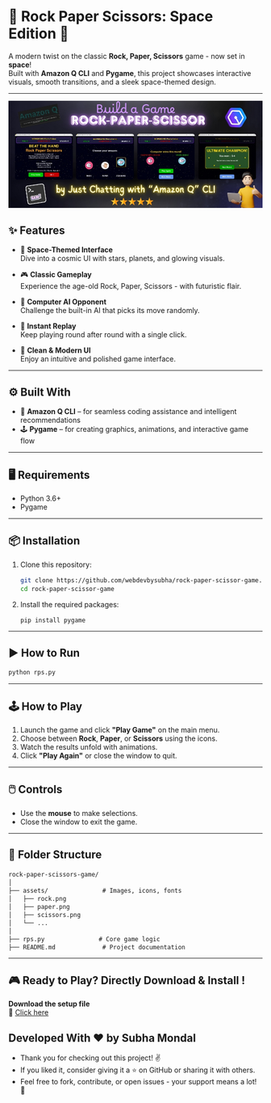 # 🚀 Rock Paper Scissors: Space Edition 🌌

A modern twist on the classic **Rock, Paper, Scissors** game - now set in **space**!  
Built with **Amazon Q CLI** and **Pygame**, this project showcases interactive visuals, smooth transitions, and a sleek space-themed design.

---

![Rock Paper Scissors Banner](assets/banner.jpg)

## ✨ Features

- 🌠 **Space-Themed Interface**  
  Dive into a cosmic UI with stars, planets, and glowing visuals.

- 🎮 **Classic Gameplay**  
  Experience the age-old Rock, Paper, Scissors - with futuristic flair.

- 🧠 **Computer AI Opponent**  
  Challenge the built-in AI that picks its move randomly.

- 🔁 **Instant Replay**  
  Keep playing round after round with a single click.

- 🧼 **Clean & Modern UI**  
  Enjoy an intuitive and polished game interface.

---

## ⚙️ Built With

- 🧊 **Amazon Q CLI** – for seamless coding assistance and intelligent recommendations  
- 🕹 **Pygame** – for creating graphics, animations, and interactive game flow

---

## 🖥️ Requirements

- Python 3.6+
- Pygame

---

## 📦 Installation

1. Clone this repository:
   ```bash
   git clone https://github.com/webdevbysubha/rock-paper-scissor-game.git
   cd rock-paper-scissor-game
   ```

2. Install the required packages:
   ```bash
   pip install pygame
   ```

---

## ▶️ How to Run

```bash
python rps.py
```

---

## 🕹️ How to Play

1. Launch the game and click **"Play Game"** on the main menu.
2. Choose between **Rock**, **Paper**, or **Scissors** using the icons.
3. Watch the results unfold with animations.
4. Click **"Play Again"** or close the window to quit.

---

## 🖱️ Controls

- Use the **mouse** to make selections.
- Close the window to exit the game.

---

## 📁 Folder Structure

```
rock-paper-scissors-game/
│
├── assets/               # Images, icons, fonts
│   ├── rock.png
│   ├── paper.png
│   ├── scissors.png
│   └── ...
│
├── rps.py               # Core game logic
├── README.md             # Project documentation
```
---
## **🎮 Ready to Play? Directly Download & Install !**
**Download the setup file**  
   🔗 [Click here](https://1drv.ms/f/c/3964ccb855b6aa97/EuINSQ0DyeBEvzAcUOK9LkoBvUnoM_p5hCSzy1VJzzUSAA?e=tY1hA7)

## Developed With ❤️ by **Subha Mondal**

- Thank you for checking out this project! ✌️
- If you liked it, consider giving it a ⭐ on GitHub or sharing it with others.
- Feel free to fork, contribute, or open issues - your support means a lot! 💫
